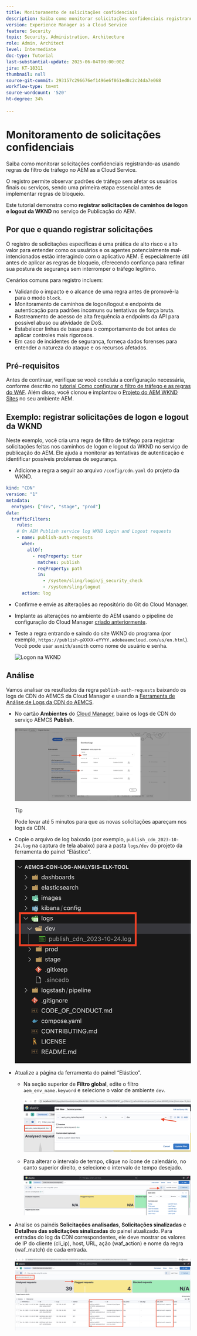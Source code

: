 ```yaml
---
title: Monitoramento de solicitações confidenciais
description: Saiba como monitorar solicitações confidenciais registrando-as usando regras de filtro de tráfego no AEM as a Cloud Service.
version: Experience Manager as a Cloud Service
feature: Security
topic: Security, Administration, Architecture
role: Admin, Architect
level: Intermediate
doc-type: Tutorial
last-substantial-update: 2025-06-04T00:00:00Z
jira: KT-18311
thumbnail: null
source-git-commit: 293157c296676ef1496e6f861ed8c2c24da7e068
workflow-type: tm+mt
source-wordcount: '520'
ht-degree: 34%

---
```


# Monitoramento de solicitações confidenciais

Saiba como monitorar solicitações confidenciais registrando-as usando regras de filtro de tráfego no AEM as a Cloud Service.

O registro permite observar padrões de tráfego sem afetar os usuários finais ou serviços, sendo uma primeira etapa essencial antes de implementar regras de bloqueio.

Este tutorial demonstra como **registrar solicitações de caminhos de logon e logout da WKND** no serviço de Publicação do AEM.

## Por que e quando registrar solicitações

O registro de solicitações específicas é uma prática de alto risco e alto valor para entender como os usuários e os agentes potencialmente mal-intencionados estão interagindo com o aplicativo AEM. É especialmente útil antes de aplicar as regras de bloqueio, oferecendo confiança para refinar sua postura de segurança sem interromper o tráfego legítimo.

Cenários comuns para registro incluem:

- Validando o impacto e o alcance de uma regra antes de promovê-la para o modo `block`.
- Monitoramento de caminhos de logon/logout e endpoints de autenticação para padrões incomuns ou tentativas de força bruta.
- Rastreamento de acesso de alta frequência a endpoints da API para possível abuso ou atividade de DoS.
- Estabelecer linhas de base para o comportamento de bot antes de aplicar controles mais rigorosos.
- Em caso de incidentes de segurança, forneça dados forenses para entender a natureza do ataque e os recursos afetados.

## Pré-requisitos

Antes de continuar, verifique se você concluiu a configuração necessária, conforme descrito no [tutorial Como configurar o filtro de tráfego e as regras do WAF](../setup.md). Além disso, você clonou e implantou o [Projeto do AEM WKND Sites](https://github.com/adobe/aem-guides-wknd) no seu ambiente AEM.

## Exemplo: registrar solicitações de logon e logout da WKND

Neste exemplo, você cria uma regra de filtro de tráfego para registrar solicitações feitas nos caminhos de logon e logout da WKND no serviço de publicação do AEM. Ele ajuda a monitorar as tentativas de autenticação e identificar possíveis problemas de segurança.

- Adicione a regra a seguir ao arquivo `/config/cdn.yaml` do projeto da WKND.

```yaml
kind: "CDN"
version: "1"
metadata:
  envTypes: ["dev", "stage", "prod"]
data:
  trafficFilters:
    rules:
    # On AEM Publish service log WKND Login and Logout requests
    - name: publish-auth-requests
      when:
        allOf:
          - reqProperty: tier
            matches: publish
          - reqProperty: path
            in:
              - /system/sling/login/j_security_check
              - /system/sling/logout
      action: log   
```

- Confirme e envie as alterações ao repositório do Git do Cloud Manager.

- Implante as alterações no ambiente do AEM usando o pipeline de configuração do Cloud Manager [criado anteriormente](../setup.md#deploy-rules-using-adobe-cloud-manager).

- Teste a regra entrando e saindo do site WKND do programa (por exemplo, `https://publish-pXXXX-eYYYY.adobeaemcloud.com/us/en.html`). Você pode usar `asmith/asmith` como nome de usuário e senha.

  ![Logon na WKND](../assets/how-to/wknd-login.png)

## Análise

Vamos analisar os resultados da regra `publish-auth-requests` baixando os logs de CDN do AEMCS da Cloud Manager e usando a [Ferramenta de Análise de Logs da CDN do AEMCS](../setup.md#setup-the-elastic-dashboard-tool).

- No cartão **Ambientes** do [Cloud Manager](https://my.cloudmanager.adobe.com/), baixe os logs de CDN do serviço AEMCS **Publish**.

  ![Downloads de logs da CDN do Cloud Manager](../assets/how-to/cloud-manager-cdn-log-downloads.png)

  >[!TIP]
  >
  > Pode levar até 5 minutos para que as novas solicitações apareçam nos logs da CDN.

- Copie o arquivo de log baixado (por exemplo, `publish_cdn_2023-10-24.log` na captura de tela abaixo) para a pasta `logs/dev` do projeto da ferramenta do painel “Elástico”.

  ![Pasta de logs da ferramenta ELK](../assets/how-to/elk-tool-logs-folder.png)

- Atualize a página da ferramenta do painel “Elástico”.
   - Na seção superior de **Filtro global**, edite o filtro `aem_env_name.keyword` e selecione o valor de ambiente `dev`.

     ![Filtro global da ferramenta ELK](../assets/how-to/elk-tool-global-filter.png)

   - Para alterar o intervalo de tempo, clique no ícone de calendário, no canto superior direito, e selecione o intervalo de tempo desejado.

     ![Intervalo de tempo da ferramenta ELK](../assets/how-to/elk-tool-time-interval.png)

- Analise os painéis **Solicitações analisadas**, **Solicitações sinalizadas** e **Detalhes das solicitações sinalizadas** do painel atualizado. Para entradas do log da CDN correspondentes, ele deve mostrar os valores de IP do cliente (cli_ip), host, URL, ação (waf_action) e nome da regra (waf_match) de cada entrada.

  ![Painel da ferramenta ELK](../assets/how-to/elk-tool-dashboard.png)

